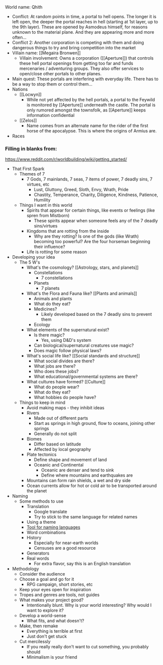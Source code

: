 World name: Qhith
- Conflict: At random points in time, a portal to hell opens. The longer it is left open, the deeper the portal reaches in hell (starting at 1st layer, up to the 9th layer). These are opened by Asmodeus himself, for reasons unknown to the material plane. And they are appearing more and more often…
- Conflict 2: Another corporation is competing with them and doing dangerous things to try and bring competition into the market
- Villain name: [[Megaira Bronwen]]
	- Villain involvement: Owns a corporation ([[Aperture]]) that controls these hell portal openings from getting too far and funds mercenaries / adventuring groups. They also offer services to open/close other portals to other planes.
- Main quest: These portals are interfering with everyday life. There has to be a way to stop them or control them…
- Nations
	- [[Locwyn]]
		- While not yet affected by the hell portals, a portal to the Feywild is monitored by [[Aperture]] underneath the castle. The portal is only rumored amongst the townsfolk, as [[Aperture]] keeps information confidential
	- [[Zelos]]
		- Name comes from an alternate name for the rider of the first horse of the apocalypse. This is where the origins of Armius are.
- Races


### Filling in blanks from:
https://www.reddit.com/r/worldbuilding/wiki/getting_started/
- That First Spark
	- Themes of 7
		- 7 Gods, 7 mainlands, 7 seas, 7 items of power, 7 deadly sins, 7 virtues, etc
			- Lust, Gluttony, Greed, Sloth, Envy, Wrath, Pride
			- Chastity, Temperance, Charity, Diligence, Kindness, Patience, Humility
	- Things I want in this world
		- Spirits that appear for certain things, like events or feelings (like spren from Mistborn)
			- These spirits appear when someone feels any of the 7 deadly sins/virtues
		- Kingdoms that are rotting from the inside
			- Why are they rotting? Is one of the gods (like Wrath) becoming too powerful? Are the four horseman beginning their influence?
		- Life is rotting for some reason
- Developing your idea
	- The 5 W's
		- What's the cosmology? [[Astrology, stars, and planets]]
			- Constellations
				- 7 constellations
			- Planets
				- 7 planets 
		- What's the Flora and Fauna like? [[Plants and animals]]
			- Animals and plants
			- What do they eat?
			- Medicines?
				- Likely developed based on the 7 deadly sins to prevent them
			- Ecology
		- What elements of the supernatural exist?
			- Is there magic?
				- Yes, using D&D's system
			- Can biological/supernatural creatures use magic?
			- Does magic follow physical laws?
		- What's social life like? [[Social standards and structure]]
			- What social divides are there?
			- What jobs are there?
			- Who does these jobs?
			- What educational/governmental systems are there?
		- What cultures have formed? [[Culture]]
			- What do people wear?
			- What do they eat?
			- What hobbies do people have?
	- Things to keep in mind
		- Avoid making maps - they inhibit ideas
		- Rivers
			- Made out of different parts
			- Start as springs in high ground, flow to oceans, joining other springs
			- Generally do not split
		- Biomes
			- Differ based on latitude
			- Affected by local geography
		- Plate tectonics
			- Define shape and movement of land
			- Oceanic and Continental
				- Oceanic are denser and tend to sink
				- Define where mountains and earthquakes are
		- Mountains can form rain shields, a wet and dry side
		- Ocean currents allow for hot or cold air to be transported around the planet
- Naming
	- Some methods to use
		- Translation
			- Google translate
			- Try to stick to the same language for related names
		- Using a theme
		- [Tool for naming languages](https://worldbuildingworkshop.com/constructing-languages/)
		- Word combinations
		- History
			- Especially for near-earth worlds
			- Censuses are a good resource
		- Generators
		- Real words
			- For extra flavor, say this is an English translation
- Methodology
	- Consider the audience
	- Choose a goal and go for it
		- RPG campaign, short stories, etc
	- Keep your eyes open for inspiration
	- Tropes and genres are tools, not guides
	- What makes your project good?
		- Intentionally blunt. Why is your world interesting? Why would I want to explore it?
	- Develop a world-sense
		- What fits, and what doesn't?
	- Make, then remake
		- Everything is terrible at first
		- Just don't get stuck
	- Cut mercilessly
		- If you really really don't want to cut something, you probably should
		- Minimalism is your friend